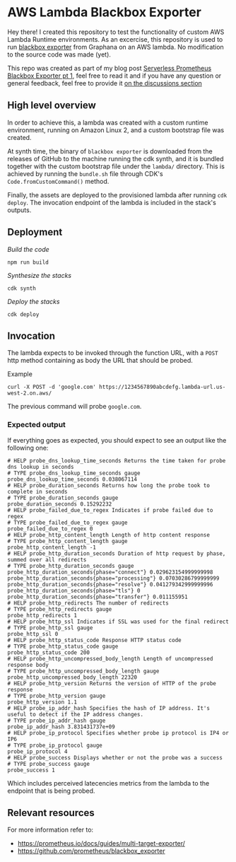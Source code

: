 # AWS Lambda Blackbox Exporter

Hey there! I created this repository to test the functionality of custom AWS Lambda Runtime environments. As an excercise, this
repository is used to run [blackbox exporter](https://github.com/prometheus/blackbox_exporter) from Graphana on an AWS lambda. No modification to the source code was made (yet).

This repo was created as part of my blog post [Serverless Prometheus Blackbox Exporter pt 1](#TBD), feel free to read it and if you have any question or general feedback, feel free to provide it [on the discussions section](https://github.com/electrototo/aws-lambda-blackbox-exporter/discussions/1)

## High level overview

In order to achieve this, a lambda was created with a custom runtime environment, running on Amazon Linux 2, and a custom bootstrap file was created.

At synth time, the binary of `blackbox exporter` is downloaded from the releases of GitHub to the machine running the cdk synth, and it is bundled together with the custom
bootstrap file under the `lambda/` directory. This is achieved by running the `bundle.sh` file through CDK's `Code.fromCustomCommand()` method.

Finally, the assets are deployed to the provisioned lambda after running `cdk deploy`. The invocation endpoint of the lambda is included in the stack's outputs.

## Deployment
_Build the code_
```
npm run build
```

_Synthesize the stacks_
```
cdk synth
```

_Deploy the stacks_
```
cdk deploy
```

## Invocation
The lambda expects to be invoked through the function URL, with a `POST` http method containing as body the URL that should be probed.

Example
```
curl -X POST -d 'google.com' https://1234567890abcdefg.lambda-url.us-west-2.on.aws/
```

The previous command will probe `google.com`.

### Expected output
If everything goes as expected, you should expect to see an output like the following one:
```
# HELP probe_dns_lookup_time_seconds Returns the time taken for probe dns lookup in seconds
# TYPE probe_dns_lookup_time_seconds gauge
probe_dns_lookup_time_seconds 0.038067114
# HELP probe_duration_seconds Returns how long the probe took to complete in seconds
# TYPE probe_duration_seconds gauge
probe_duration_seconds 0.15292232
# HELP probe_failed_due_to_regex Indicates if probe failed due to regex
# TYPE probe_failed_due_to_regex gauge
probe_failed_due_to_regex 0
# HELP probe_http_content_length Length of http content response
# TYPE probe_http_content_length gauge
probe_http_content_length -1
# HELP probe_http_duration_seconds Duration of http request by phase, summed over all redirects
# TYPE probe_http_duration_seconds gauge
probe_http_duration_seconds{phase="connect"} 0.029623154999999998
probe_http_duration_seconds{phase="processing"} 0.07030286799999999
probe_http_duration_seconds{phase="resolve"} 0.041279342999999996
probe_http_duration_seconds{phase="tls"} 0
probe_http_duration_seconds{phase="transfer"} 0.011155951
# HELP probe_http_redirects The number of redirects
# TYPE probe_http_redirects gauge
probe_http_redirects 1
# HELP probe_http_ssl Indicates if SSL was used for the final redirect
# TYPE probe_http_ssl gauge
probe_http_ssl 0
# HELP probe_http_status_code Response HTTP status code
# TYPE probe_http_status_code gauge
probe_http_status_code 200
# HELP probe_http_uncompressed_body_length Length of uncompressed response body
# TYPE probe_http_uncompressed_body_length gauge
probe_http_uncompressed_body_length 22320
# HELP probe_http_version Returns the version of HTTP of the probe response
# TYPE probe_http_version gauge
probe_http_version 1.1
# HELP probe_ip_addr_hash Specifies the hash of IP address. It's useful to detect if the IP address changes.
# TYPE probe_ip_addr_hash gauge
probe_ip_addr_hash 3.831431737e+09
# HELP probe_ip_protocol Specifies whether probe ip protocol is IP4 or IP6
# TYPE probe_ip_protocol gauge
probe_ip_protocol 4
# HELP probe_success Displays whether or not the probe was a success
# TYPE probe_success gauge
probe_success 1
```

Which includes perceived latecencies metrics from the lambda to the endpoint that is being probed.

## Relevant resources
For more information refer to:
* https://prometheus.io/docs/guides/multi-target-exporter/
* https://github.com/prometheus/blackbox_exporter